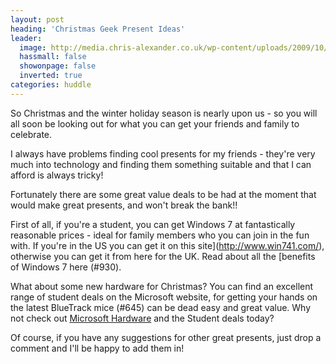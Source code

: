 ```yaml
---
layout: post
heading: 'Christmas Geek Present Ideas'
leader:
  image: http://media.chris-alexander.co.uk/wp-content/uploads/2009/10/mice1.png
  hassmall: false
  showonpage: false
  inverted: true
categories: huddle
---
```


So Christmas and the winter holiday season is nearly upon us - so you will all soon be looking out for what you can get your friends and family to celebrate.

I always have problems finding cool presents for my friends - they're very much into technology and finding them something suitable and that I can afford is always tricky!

Fortunately there are some great value deals to be had at the moment that would make great presents, and won't break the bank!!

<!-- Replace missing image from http://media.chris-alexander.co.uk/wp-content/uploads/2009/09/win7-logo-medium.png -->

First of all, if you're a student, you can get Windows 7 at fantastically reasonable prices - ideal for family members who you can join in the fun with. If you're in the US you can get it on this site](http://www.win741.com/), otherwise you can get it from here for the UK. Read about all the [benefits of Windows 7 here (#930).

<!-- Replace missing image from http://media.chris-alexander.co.uk/wp-content/uploads/2009/10/mice1.png -->

What about some new hardware for Christmas? You can find an excellent range of student deals on the Microsoft website, for getting your hands on the latest BlueTrack mice (#645) can be dead easy and great value. Why not check out [Microsoft Hardware](http://www.microsoft.com/hardware/) and the Student deals today?

Of course, if you have any suggestions for other great presents, just drop a comment and I'll be happy to add them in!
